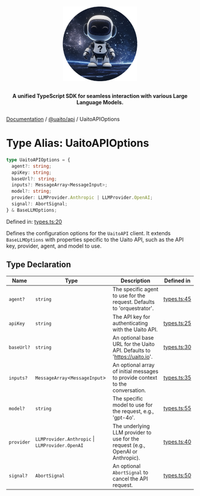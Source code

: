 <div style="display:flex; flex-direction:column; align-items:center;">
<p align="center">
  <img src="../UAITO.png" alt="UAITO Logo" width="200"/>
</p>

<p align="center">
  <strong>A unified TypeScript SDK for seamless interaction with various Large Language Models.</strong>
</p>
</div>

[Documentation](README.md) / [@uaito/api](@uaito.api.md) / UaitoAPIOptions

# Type Alias: UaitoAPIOptions

```ts
type UaitoAPIOptions = {
  agent?: string;
  apiKey: string;
  baseUrl?: string;
  inputs?: MessageArray<MessageInput>;
  model?: string;
  provider: LLMProvider.Anthropic | LLMProvider.OpenAI;
  signal?: AbortSignal;
} & BaseLLMOptions;
```

Defined in: [types.ts:20](https://github.com/elribonazo/uaito/blob/cfa7cf4d40b23c917d18a9623a67ba39385dca04/packages/api/src/types.ts#L20)

Defines the configuration options for the `UaitoAPI` client.
It extends `BaseLLMOptions` with properties specific to the Uaito API,
such as the API key, provider, agent, and model to use.

## Type Declaration

| Name | Type | Description | Defined in |
| ------ | ------ | ------ | ------ |
| `agent?` | `string` | The specific agent to use for the request. Defaults to 'orquestrator'. | [types.ts:45](https://github.com/elribonazo/uaito/blob/cfa7cf4d40b23c917d18a9623a67ba39385dca04/packages/api/src/types.ts#L45) |
| `apiKey` | `string` | The API key for authenticating with the Uaito API. | [types.ts:25](https://github.com/elribonazo/uaito/blob/cfa7cf4d40b23c917d18a9623a67ba39385dca04/packages/api/src/types.ts#L25) |
| `baseUrl?` | `string` | An optional base URL for the Uaito API. Defaults to 'https://uaito.io'. | [types.ts:30](https://github.com/elribonazo/uaito/blob/cfa7cf4d40b23c917d18a9623a67ba39385dca04/packages/api/src/types.ts#L30) |
| `inputs?` | `MessageArray`\<`MessageInput`\> | An optional array of initial messages to provide context to the conversation. | [types.ts:35](https://github.com/elribonazo/uaito/blob/cfa7cf4d40b23c917d18a9623a67ba39385dca04/packages/api/src/types.ts#L35) |
| `model?` | `string` | The specific model to use for the request, e.g., 'gpt-4o'. | [types.ts:55](https://github.com/elribonazo/uaito/blob/cfa7cf4d40b23c917d18a9623a67ba39385dca04/packages/api/src/types.ts#L55) |
| `provider` | `LLMProvider.Anthropic` \| `LLMProvider.OpenAI` | The underlying LLM provider to use for the request (e.g., OpenAI or Anthropic). | [types.ts:40](https://github.com/elribonazo/uaito/blob/cfa7cf4d40b23c917d18a9623a67ba39385dca04/packages/api/src/types.ts#L40) |
| `signal?` | `AbortSignal` | An optional `AbortSignal` to cancel the API request. | [types.ts:50](https://github.com/elribonazo/uaito/blob/cfa7cf4d40b23c917d18a9623a67ba39385dca04/packages/api/src/types.ts#L50) |
